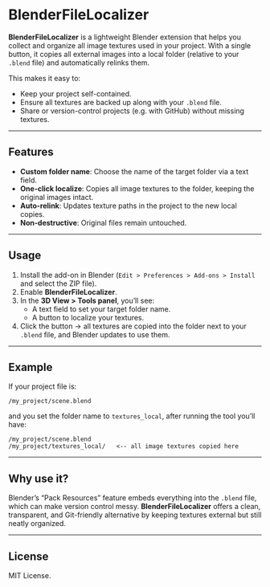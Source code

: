 # BlenderFileLocalizer

**BlenderFileLocalizer** is a lightweight Blender extension that helps you collect and organize all image textures used in your project. With a single button, it copies all external images into a local folder (relative to your `.blend` file) and automatically relinks them.

This makes it easy to:
- Keep your project self-contained.
- Ensure all textures are backed up along with your `.blend` file.
- Share or version-control projects (e.g. with GitHub) without missing textures.

---

## Features
- **Custom folder name**: Choose the name of the target folder via a text field.
- **One-click localize**: Copies all image textures to the folder, keeping the original images intact.
- **Auto-relink**: Updates texture paths in the project to the new local copies.
- **Non-destructive**: Original files remain untouched.

---

## Usage
1. Install the add-on in Blender (`Edit > Preferences > Add-ons > Install` and select the ZIP file).
2. Enable **BlenderFileLocalizer**.
3. In the **3D View > Tools panel**, you’ll see:
   - A text field to set your target folder name.
   - A button to localize your textures.
4. Click the button → all textures are copied into the folder next to your `.blend` file, and Blender updates to use them.

---

## Example
If your project file is:
```
/my_project/scene.blend
```
and you set the folder name to `textures_local`, after running the tool you’ll have:
```
/my_project/scene.blend
/my_project/textures_local/   <-- all image textures copied here
```

---

## Why use it?
Blender’s “Pack Resources” feature embeds everything into the `.blend` file, which can make version control messy.
**BlenderFileLocalizer** offers a clean, transparent, and Git-friendly alternative by keeping textures external but still neatly organized.

---

## License
MIT License.